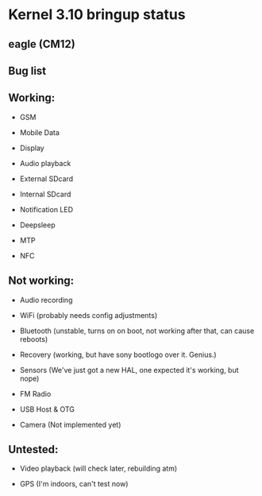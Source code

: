 Kernel 3.10 bringup status
=======

eagle (CM12)
----------



Bug list
----------


Working:
--------

- GSM

- Mobile Data

- Display

- Audio playback

- External SDcard

- Internal SDcard

- Notification LED

- Deepsleep

- MTP

- NFC


Not working:
-----------

- Audio recording

- WiFi
(probably needs config adjustments)

- Bluetooth
(unstable, turns on on boot, not working after that, can cause reboots)

- Recovery
(working, but have sony bootlogo over it. Genius.)

- Sensors
(We've just got a new HAL, one expected it's working, but nope)

- FM Radio

- USB Host & OTG

- Camera
(Not implemented yet)


Untested:
-----------

- Video playback
(will check later, rebuilding atm)

- GPS
(I'm indoors, can't test now)
